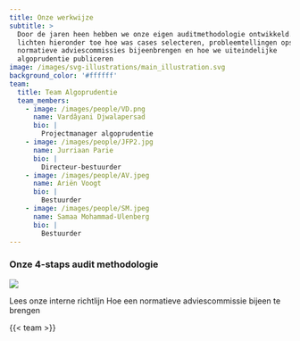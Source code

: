 ```yaml
---
title: Onze werkwijze
subtitle: >
  Door de jaren heen hebben we onze eigen auditmethodologie ontwikkeld. We
  lichten hieronder toe hoe was cases selecteren, probleemtellingen opstellen,
  normatieve adviescommissies bijeenbrengen en hoe we uiteindelijke
  algoprudentie publiceren
image: /images/svg-illustrations/main_illustration.svg
background_color: '#ffffff'
team:
  title: Team Algoprudentie
  team_members:
    - image: /images/people/VD.png
      name: Vardâyani Djwalapersad
      bio: |
        Projectmanager algoprudentie
    - image: /images/people/JFP2.jpg
      name: Jurriaan Parie
      bio: |
        Directeur-bestuurder
    - image: /images/people/AV.jpeg
      name: Ariën Voogt
      bio: |
        Bestuurder
    - image: /images/people/SM.jpeg
      name: Samaa Mohammad-Ulenberg
      bio: |
        Bestuurder
---
```


### Onze 4-staps audit methodologie

![](/images/other/howwework.svg)

Lees onze interne richtlijn Hoe een normatieve adviescommissie bijeen te brengen

{{< team >}}
